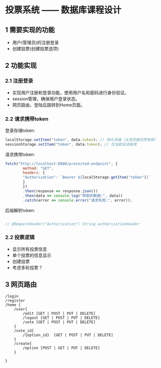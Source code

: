 # 投票系统 —— 数据库课程设计

## 1 需要实现的功能
+ 用户(管理员)的注册登录
+ 创建投票(创建投票选项)

## 2 功能实现
### 2.1 注册登录
+ 实现用户注册和登录功能，使用用户名和密码进行身份验证。
+ session管理，确保用户登录状态。
+ 网页路由，登陆后跳转到Home页面。

### 2.2 请求携带token

登录存储token:
```js
localStorage.setItem("token", data.token); // 持久存储（关闭页面仍然有效）
sessionStorage.setItem("token", data.token); // 仅当前会话有效
```

请求携带token:
```js
fetch("http://localhost:8888/protected-endpoint", {
        method: "GET",
        headers: {
        "Authorization": `Bearer ${localStorage.getItem("token")}`
        }
        })
        .then(response => response.json())
        .then(data => console.log("获取的数据:", data))
        .catch(error => console.error("请求失败:", error));

```

后端解析token:

```java

// @RequestHeader("Authorization") String authorizationHeader

```

### 2.2 投票逻辑

+ 显示所有投票信息
+ 单个投票的信息显示
+ 创建投票
+ 考虑多轮投票？

## 3 网页路由

``` 
/login
/register
/home {
    /user{
        /edit [GET | POST | PUT | DELETE]
        /logout [GET | POST | PUT | DELETE]
        /vote [GET | POST | PUT | DELETE]
    }
    /vote_id{
        /{option_id}  [GET | POST | PUT | DELETE]  
    }
    /create{
        /option [POST | GET | PUT | DELETE]  
    }   
    
} 
```